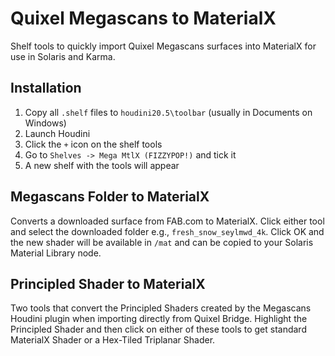 # Quixel Megascans to MaterialX
Shelf tools to quickly import Quixel Megascans surfaces into MaterialX for use in Solaris and Karma.

## Installation
1. Copy all `.shelf` files to `houdini20.5\toolbar` (usually in Documents on Windows)
2. Launch Houdini
3. Click the `+` icon on the shelf tools
4. Go to `Shelves -> Mega MtlX (FIZZYPOP!)` and tick it
5. A new shelf with the tools will appear

## Megascans Folder to MaterialX
Converts a downloaded surface from FAB.com to MaterialX. Click either tool and select the downloaded folder e.g., `fresh_snow_seylmwd_4k`. Click OK and the new shader will be available in `/mat` and can be copied to your Solaris Material Library node.

## Principled Shader to MaterialX
Two tools that convert the Principled Shaders created by the Megascans Houdini plugin when importing directly from Quixel Bridge. Highlight the Principled Shader and then click on either of these tools to get standard MaterialX Shader or a Hex-Tiled Triplanar Shader.